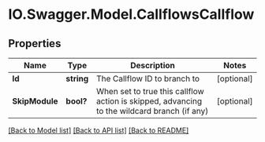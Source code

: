 # IO.Swagger.Model.CallflowsCallflow
## Properties

Name | Type | Description | Notes
------------ | ------------- | ------------- | -------------
**Id** | **string** | The Callflow ID to branch to | [optional] 
**SkipModule** | **bool?** | When set to true this callflow action is skipped, advancing to the wildcard branch (if any) | [optional] 

[[Back to Model list]](../README.md#documentation-for-models) [[Back to API list]](../README.md#documentation-for-api-endpoints) [[Back to README]](../README.md)

